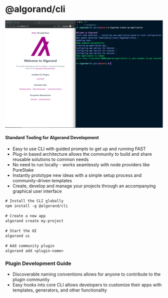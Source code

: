 # @algorand/cli

![Image of CLI and UI](docs/img/cli-example.png)


#### Standard Tooling for Algorand Development

- Easy to use CLI with guided prompts to get up and running FAST
- Plug-in based architecture allows the community to build and share reusable solutions to common needs
- No need to run locally - works seamlessly with node providers like PureStake
- Instantly prototype new ideas with a simple setup process and community-driven templates
- Create, develop and manage your projects through an accompanying graphical user interface

```
# Install the CLI globally
npm install -g @algorand/cli

# Create a new app
algorand create my-project

# Start the UI
algorand ui

# Add community plugin
algorand add <plugin-name>
```

### Plugin Development Guide

- Discoverable naming conventions allows for anyone to contribute to the plugin community
- Easy hooks into core CLI allows developers to customize their apps with templates, generators, and other functionality
